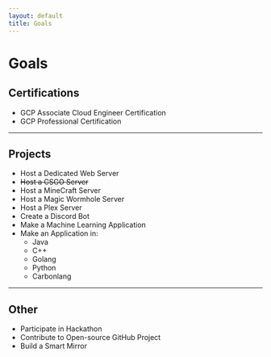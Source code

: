 ```yaml
---
layout: default
title: Goals
---
```


# Goals

## Certifications

- GCP Associate Cloud Engineer Certification
- GCP Professional Certification

---

## Projects

- Host a Dedicated Web Server
- ~~Host a CSGO Server~~  
- Host a MineCraft Server
- Host a Magic Wormhole Server
- Host a Plex Server
- Create a Discord Bot
- Make a Machine Learning Application
- Make an Application in:
  - Java
  - C++
  - Golang
  - Python
  - Carbonlang

---

## Other

- Participate in Hackathon
- Contribute to Open-source GitHub Project
- Build a Smart Mirror
